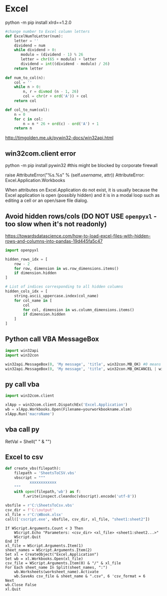 # Excel

python -m pip install xlrd==1.2.0

```python
#change number to Excel column letters
def ExcelNumToLetter(num):    
    letter = ''
    dividend = num
    while dividend > 0:
       modulo = (dividend - 1) % 26
       letter = chr(65 + modulo) + letter
       dividend = int((dividend - modulo) / 26)
    return letter
    
def num_to_col(n):
    col = ''
    while n > 0:
        n, r = divmod (n - 1, 26)
        col = chr(r + ord('A')) + col
    return col

def col_to_num(col):
    n = 0
    for c in col:
        n = n * 26 + ord(c) - ord('A') + 1
    return n    
```
http://timgolden.me.uk/pywin32-docs/win32api.html

## win32com.client error
  python -m pip install pywin32 #this might be blocked by corporate firewall

raise AttributeError("%s.%s" % (self._username_, attr))
AttributeError: Excel.Application.Workbooks

When attributes on Excel.Application do not exist, it is usually because the Excel application is open (possibly hidden) and it is in a modal loop such as editing a cell or an open/save file dialog.

## Avoid hidden rows/cols (DO NOT USE `openpyxl` - too slow when it's not readonly)
https://towardsdatascience.com/how-to-load-excel-files-with-hidden-rows-and-columns-into-pandas-19d445fa5c47
```python
import openpyxl 

hidden_rows_idx = [
    row - 2
    for row, dimension in ws.row_dimensions.items() 
    if dimension.hidden
]

# List of indices corresponding to all hidden columns
hidden_cols_idx = [
    string.ascii_uppercase.index(col_name) 
    for col_name in [
        col 
        for col, dimension in ws.column_dimensions.items() 
        if dimension.hidden
    ] 
]
```

## Python call VBA MessageBox
```python
import win32api
import win32con

win32api.MessageBox(0, 'My message', 'title', win32con.MB_OK) #0 means on top of other windows
win32api.MessageBox(0, 'My message', 'title', win32con.MB_OKCANCEL | win32con.MB_ICONERROR) 
```

## py call vba
```python
import win32com.client

xlApp = win32com.client.DispatchEx('Excel.Application')
wb = xlApp.Workbooks.Open(Filename=yourworkbookname.xlsm)
xlApp.Run('macroName')
```


## vba call py

RetVal = Shell("<full path to python.exe> " & "<full path to your python script>")


## Excel to csv
```python
def create_vbs(filepath):
    filepath = 'SheetsToCSV.vbs'
    vbscript = """
           xxxxxxxxxxxx
    """    
    with open(filepath,'wb') as f:
        f.write(inspect.cleandoc(vbscript).encode('utf-8'))
    
vbsfile = r'C:\SheetsToCsv.vbs'
csv_dir = f'C:\output' 
xl_file = r'C:\WBook.xlsx'
call(['cscript.exe', vbsfile, csv_dir, xl_file, "sheet1:sheet2"])
```

```VBScript SheetsToCSV.vbs
If WScript.Arguments.Count < 3 Then
    WScript.Echo "Parameters: <csv_dir> <xl_file> <sheet1:sheet2...>"
    WScript.Quit
End If
xl_file = WScript.Arguments.Item(1)
sheet_names = WScript.Arguments.Item(2)
Set xl = CreateObject("Excel.Application")
Set wb = xl.Workbooks.Open(xl_file)
csv_file = WScript.Arguments.Item(0) & "/" & xl_file
For Each sheet_name In Split(sheet_names, ":")
    wb.Worksheets(worksheet_name).Activate
    wb.SaveAs csv_file & sheet_name & ".csv", 6 'csv_format = 6
Next
wb.Close False
xl.Quit
```
